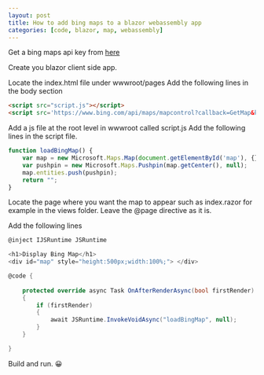 ```yaml
---
layout: post
title: How to add bing maps to a blazor webassembly app
categories: [code, blazor, map, webassembly]
---
```


Get a bing maps api key from [here](https://www.bingmapsportal.com)

Create you blazor client side app.

Locate the index.html file under wwwroot/pages
Add the following lines in the body section

``` html
<script src="script.js"></script>
<script src='https://www.bing.com/api/maps/mapcontrol?callback=GetMap&key=your-api-key-from-above' type='text/javascript'></script>
```

Add a js file at the root level in wwwroot called script.js
Add the following lines in the script file.

``` javascript
function loadBingMap() {
    var map = new Microsoft.Maps.Map(document.getElementById('map'), {});
    var pushpin = new Microsoft.Maps.Pushpin(map.getCenter(), null);
    map.entities.push(pushpin);
    return "";
}
```

Locate the page where you want the map to appear such as index.razor for example in the views folder.
Leave the @page directive as it is.

Add the following lines

``` csharp
@inject IJSRuntime JSRuntime

<h1>Display Bing Map</h1>
<div id="map" style="height:500px;width:100%;"> </div>

@code {
    
    protected override async Task OnAfterRenderAsync(bool firstRender)
    {
        if (firstRender)
        {
            await JSRuntime.InvokeVoidAsync("loadBingMap", null); 
        }
    }

}
```

Build and run. 😀

